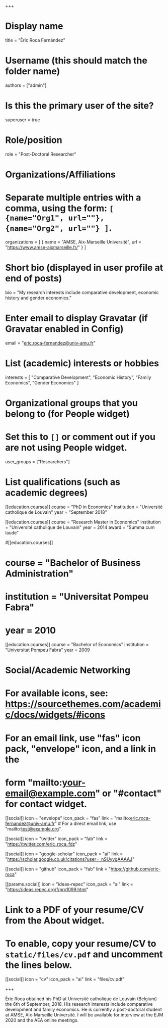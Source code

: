+++
# Display name
title = "Èric Roca Fernández"

# Username (this should match the folder name)
authors = ["admin"]

# Is this the primary user of the site?
superuser = true

# Role/position
role = "Post-Doctoral Researcher"

# Organizations/Affiliations
#   Separate multiple entries with a comma, using the form: `[ {name="Org1", url=""}, {name="Org2", url=""} ]`.
organizations = [ { name = "AMSE, Aix-Marseille Université", url = "https://www.amse-aixmarseille.fr/" } ]

# Short bio (displayed in user profile at end of posts)
bio = "My research interests include comparative development, economic history and gender economics."

# Enter email to display Gravatar (if Gravatar enabled in Config)
email = "eric.roca-fernandez@univ-amu.fr"

# List (academic) interests or hobbies
interests = [
    "Comparative Development",
    "Economic History",
    "Family Economics",
    "Gender Economics"
  ]
 
# Organizational groups that you belong to (for People widget)
#   Set this to `[]` or comment out if you are not using People widget.
user_groups = ["Researchers"]

# List qualifications (such as academic degrees)
[[education.courses]]
  course = "PhD in Economics"
  institution = "Université catholique de Louvain"
  year = "September 2018"

[[education.courses]]
  course = "Research Master in Economics"
  institution = "Université catholique de Louvain"
  year = 2014
  award = "Summa cum laude"

#[[education.courses]]
#  course = "Bachelor of Business Administration"
#  institution = "Universitat Pompeu Fabra"
#  year = 2010

[[education.courses]]
  course = "Bachelor of Economics"
  institution = "Universitat Pompeu Fabra"
  year = 2009

# Social/Academic Networking
# For available icons, see: https://sourcethemes.com/academic/docs/widgets/#icons
#   For an email link, use "fas" icon pack, "envelope" icon, and a link in the
#   form "mailto:your-email@example.com" or "#contact" for contact widget.

[[social]]
  icon = "envelope"
  icon_pack = "fas"
  link = "mailto:eric.roca-fernandez@univ-amu.fr"  # For a direct email link, use "mailto:test@example.org".

[[social]]
  icon = "twitter"
  icon_pack = "fab"
  link = "https://twitter.com/eric_roca_fdz"

[[social]]
  icon = "google-scholar"
  icon_pack = "ai"
  link = "https://scholar.google.co.uk/citations?user=_nSUyvgAAAAJ"

[[social]]
  icon = "github"
  icon_pack = "fab"
  link = "https://github.com/eric-roca"

[[params.social]]
    icon = "ideas-repec"
    icon_pack = "ai"
    link = "https://ideas.repec.org/f/pro1099.html"

# Link to a PDF of your resume/CV from the About widget.
# To enable, copy your resume/CV to `static/files/cv.pdf` and uncomment the lines below.
 [[social]]
   icon = "cv"
   icon_pack = "ai"
   link = "files/cv.pdf"

+++

Èric Roca obtained his PhD at Université catholique de Louvain (Belgium) the 6th of September, 2018. His research interests include comparative development and family economics. He is currently a post-doctoral student at AMSE, Aix-Marseille Université.
I will be available for interview at the EJM 2020 and the AEA online meetings.
